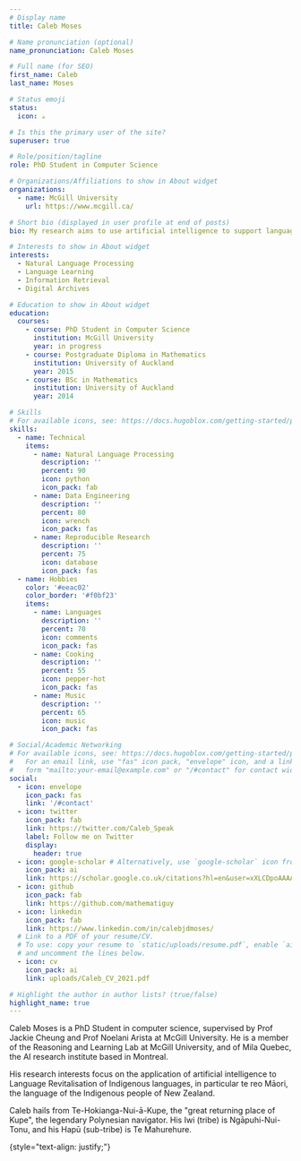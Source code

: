 ```yaml
---
# Display name
title: Caleb Moses

# Name pronunciation (optional)
name_pronunciation: Caleb Moses

# Full name (for SEO)
first_name: Caleb
last_name: Moses

# Status emoji
status:
  icon: ☕️

# Is this the primary user of the site?
superuser: true

# Role/position/tagline
role: PhD Student in Computer Science

# Organizations/Affiliations to show in About widget
organizations:
  - name: McGill University
    url: https://www.mcgill.ca/

# Short bio (displayed in user profile at end of posts)
bio: My research aims to use artificial intelligence to support language revitalisation for Indigenous language communities, starting with my own (te reo Māori). # My research interests include distributed robotics, mobile computing and programmable matter.

# Interests to show in About widget
interests:
  - Natural Language Processing
  - Language Learning
  - Information Retrieval
  - Digital Archives

# Education to show in About widget
education:
  courses:
    - course: PhD Student in Computer Science
      institution: McGill University
      year: in progress
    - course: Postgraduate Diploma in Mathematics
      institution: University of Auckland
      year: 2015
    - course: BSc in Mathematics
      institution: University of Auckland
      year: 2014

# Skills
# For available icons, see: https://docs.hugoblox.com/getting-started/page-builder/#icons
skills:
  - name: Technical
    items:
      - name: Natural Language Processing
        description: ''
        percent: 90
        icon: python
        icon_pack: fab
      - name: Data Engineering
        description: ''
        percent: 80
        icon: wrench
        icon_pack: fas
      - name: Reproducible Research
        description: ''
        percent: 75
        icon: database
        icon_pack: fas
  - name: Hobbies
    color: '#eeac02'
    color_border: '#f0bf23'
    items:
      - name: Languages
        description: ''
        percent: 70
        icon: comments
        icon_pack: fas
      - name: Cooking
        description: ''
        percent: 55
        icon: pepper-hot
        icon_pack: fas
      - name: Music
        description: ''
        percent: 65
        icon: music
        icon_pack: fas

# Social/Academic Networking
# For available icons, see: https://docs.hugoblox.com/getting-started/page-builder/#icons
#   For an email link, use "fas" icon pack, "envelope" icon, and a link in the
#   form "mailto:your-email@example.com" or "/#contact" for contact widget.
social:
  - icon: envelope
    icon_pack: fas
    link: '/#contact'
  - icon: twitter
    icon_pack: fab
    link: https://twitter.com/Caleb_Speak
    label: Follow me on Twitter
    display:
      header: true
  - icon: google-scholar # Alternatively, use `google-scholar` icon from `ai` icon pack
    icon_pack: ai
    link: https://scholar.google.co.uk/citations?hl=en&user=xXLCDpoAAAAJ
  - icon: github
    icon_pack: fab
    link: https://github.com/mathematiguy
  - icon: linkedin
    icon_pack: fab
    link: https://www.linkedin.com/in/calebjdmoses/
  # Link to a PDF of your resume/CV.
  # To use: copy your resume to `static/uploads/resume.pdf`, enable `ai` icons in `params.yaml`,
  # and uncomment the lines below.
  - icon: cv
    icon_pack: ai
    link: uploads/Caleb_CV_2021.pdf

# Highlight the author in author lists? (true/false)
highlight_name: true
---
```


Caleb Moses is a PhD Student in computer science, supervised by Prof Jackie Cheung and Prof Noelani Arista at McGill University. He is a member of the Reasoning and Learning Lab at McGill University, and of Mila Quebec, the AI research institute based in Montreal.

His research interests focus on the application of artificial intelligence to Language Revitalisation of Indigenous languages, in particular te reo Māori, the language of the Indigenous people of New Zealand.

Caleb hails from Te-Hokianga-Nui-ā-Kupe, the "great returning place of Kupe", the legendary Polynesian navigator. His Iwi (tribe) is Ngāpuhi-Nui-Tonu, and his Hapū (sub-tribe) is Te Mahurehure.

{style="text-align: justify;"}
